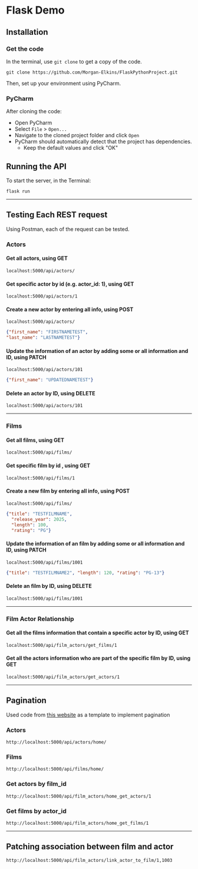 # Flask Demo

## Installation
### Get the code
In the terminal, use `git clone` to get a copy of the code.
```shell
git clone https://github.com/Morgan-Elkins/FlaskPythonProject.git
```

Then, set up your environment using  PyCharm.



### PyCharm

After cloning the code:

- Open PyCharm
- Select `File` > `Open...`
- Navigate to the cloned project folder and click `Open`
- PyCharm should automatically detect that the project has dependencies.
  - Keep the default values and click "OK"

## Running the API

To start the server, in the Terminal:

```shell
flask run
```
--------------
## Testing Each REST request
Using Postman, each of the request can be tested.
### Actors
#### Get all actors, using GET
```URL
localhost:5000/api/actors/
```
#### Get specific actor by id (e.g. actor_id: 1), using GET
```URL
localhost:5000/api/actors/1
```
#### Create a new actor by entering all info, using POST
```URL
localhost:5000/api/actors/
```
```JSON
{"first_name": "FIRSTNAMETEST",
"last_name": "LASTNAMETEST"}
```
#### Update the information of an actor by adding some or all information and ID, using PATCH
```URL
localhost:5000/api/actors/101
```
```json
{"first_name": "UPDATEDNAMETEST"}
```
#### Delete an actor by ID, using DELETE
```URL
localhost:5000/api/actors/101
```
--------------------
### Films
#### Get all films, using GET
```URL
localhost:5000/api/films/
```
#### Get specific film by id , using GET
```URL
localhost:5000/api/films/1
```
#### Create a new film by entering all info, using POST
```URL
localhost:5000/api/films/
```
```JSON
{"title": "TESTFILMNAME", 
  "release_year": 2025, 
  "length": 100, 
  "rating": "PG"}
```
#### Update the information of an film by adding some or all information and ID, using PATCH
```commandline
localhost:5000/api/films/1001
```
```json
{"title": "TESTFILMNAME2", "length": 120, "rating": "PG-13"}
```
#### Delete an film by ID, using DELETE
```URL
localhost:5000/api/films/1001
```
----------
### Film Actor Relationship
#### Get all the films information that contain a specific actor by ID, using GET
```URL
localhost:5000/api/film_actors/get_films/1
```
#### Get all the actors information who are part of the specific film by ID, using GET
```URL
localhost:5000/api/film_actors/get_actors/1
```
------------------
## Pagination
Used code from [this website](https://devoriales.com/post/323/how-to-implement-pagination-in-your-flask-application) as a template to implement pagination
### Actors
```URL
http://localhost:5000/api/actors/home/
```
### Films
```URL
http://localhost:5000/api/films/home/
```
### Get actors by film_id
```URL
http://localhost:5000/api/film_actors/home_get_actors/1
```
### Get films by actor_id
```URL
http://localhost:5000/api/film_actors/home_get_films/1
```
------------------
## Patching association between film and actor
```URL
http://localhost:5000/api/film_actors/link_actor_to_film/1,1003
```
